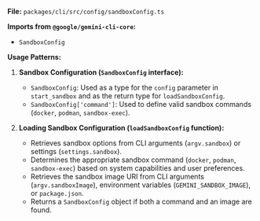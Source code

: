 **File:** `packages/cli/src/config/sandboxConfig.ts`

**Imports from `@google/gemini-cli-core`:**
- `SandboxConfig`

**Usage Patterns:**
1.  **Sandbox Configuration (`SandboxConfig` interface):**
    *   `SandboxConfig`: Used as a type for the `config` parameter in `start_sandbox` and as the return type for `loadSandboxConfig`.
    *   `SandboxConfig['command']`: Used to define valid sandbox commands (`docker`, `podman`, `sandbox-exec`).

2.  **Loading Sandbox Configuration (`loadSandboxConfig` function):**
    *   Retrieves sandbox options from CLI arguments (`argv.sandbox`) or settings (`settings.sandbox`).
    *   Determines the appropriate sandbox command (`docker`, `podman`, `sandbox-exec`) based on system capabilities and user preferences.
    *   Retrieves the sandbox image URI from CLI arguments (`argv.sandboxImage`), environment variables (`GEMINI_SANDBOX_IMAGE`), or `package.json`.
    *   Returns a `SandboxConfig` object if both a command and an image are found.
